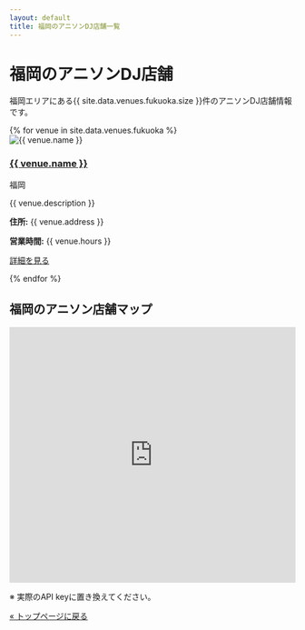 ```yaml
---
layout: default
title: 福岡のアニソンDJ店舗一覧
---
```


<h1>福岡のアニソンDJ店舗</h1>

<p>福岡エリアにある{{ site.data.venues.fukuoka.size }}件のアニソンDJ店舗情報です。</p>

<div class="venue-list">
  {% for venue in site.data.venues.fukuoka %}
  <div class="venue-card">
    <div class="venue-image">
      <img src="{{ '/assets/images/' | append: venue.image | relative_url }}" alt="{{ venue.name }}">
    </div>
    <div class="venue-info">
      <h3><a href="{{ '/venues/' | append: venue.id | relative_url }}">{{ venue.name }}</a></h3>
      <p class="venue-region">福岡</p>
      <p>{{ venue.description }}</p>
      <p><strong>住所:</strong> {{ venue.address }}</p>
      <p><strong>営業時間:</strong> {{ venue.hours }}</p>
      <p><a href="{{ '/venues/' | append: venue.id | relative_url }}" class="button">詳細を見る</a></p>
    </div>
  </div>
  {% endfor %}
</div>

<div class="map-container">
  <h2>福岡のアニソン店舗マップ</h2>
  <iframe
    width="100%"
    height="450"
    style="border:0"
    loading="lazy"
    allowfullscreen
    src="https://www.google.com/maps/embed/v1/search?key=YOUR_API_KEY&q=アニソン+バー+福岡">
  </iframe>
  <p class="map-note">※ 実際のAPI keyに置き換えてください。</p>
</div>

<div class="back-to-top">
  <a href="{{ '/' | relative_url }}">&laquo; トップページに戻る</a>
</div>
